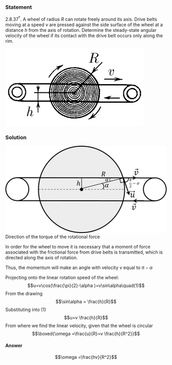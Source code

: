 ###  Statement 

$2.8.37^*.$ A wheel of radius $R$ can rotate freely around its axis. Drive belts moving at a speed $v$ are pressed against the side surface of the wheel at a distance $h$ from the axis of rotation. Determine the steady-state angular velocity of the wheel if its contact with the drive belt occurs only along the rim. 

![ For problem $2.8.37^*$ |432x242, 34%](../../img/2.8.37/statement.png)

### Solution

![ Direction of the torque of the rotational force |1097x593, 51%](../../img/2.8.37/2.8.37.png)  Direction of the torque of the rotational force 

In order for the wheel to move it is necessary that a moment of force associated with the frictional force from drive belts is transmitted, which is directed along the axis of rotation. 

Thus, the momentum will make an angle with velocity $v$ equal to $\pi -\alpha$ 

Projecting onto the linear rotation speed of the wheel: $$u=v\cos(\frac{\pi}{2}-\alpha )=v\sin\alpha\quad(1)$$ From the drawing $$\sin\alpha = \frac{h}{R}$$ Substituting into $(1)$ $$u=v \frac{h}{R}$$ From where we find the linear velocity, given that the wheel is circular $$\boxed{\omega =\frac{u}{R}=v \frac{h}{R^2}}$$ 

#### Answer

$$\omega =\frac{hv}{R^2}$$ 
